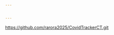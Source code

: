 ```yaml
---


---
```


<p><a href="https://github.com/rarora2025/CovidTrackerCT.git">https://github.com/rarora2025/CovidTrackerCT.git</a></p>

